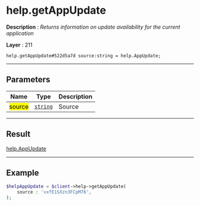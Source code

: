 # help.getAppUpdate

**Description** : *Returns information on update availability for the current application*

**Layer** : 211

```tl
help.getAppUpdate#522d5a7d source:string = help.AppUpdate;
```

---

## Parameters

| Name | Type | Description |
| :---: | :---: | :--- |
| <mark>source</mark> | [`string`](type/string) | Source |

---

## Result

[help.AppUpdate](type/help.AppUpdate)

---

## Example

```php
$helpAppUpdate = $client->help->getAppUpdate(
	source : 'vxfE1SXzn3FCpM76',
);
```